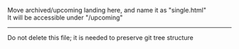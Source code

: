 Move archived/upcoming landing here, and name it as "single.html"<br />
It will be accessible under "/upcoming"

---
Do not delete this file; it is needed to preserve git tree structure